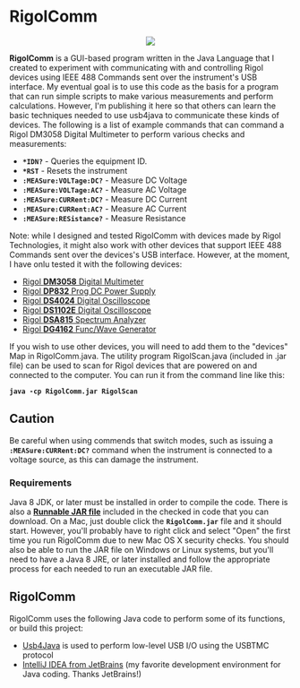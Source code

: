 # RigolComm

<p align="center"><img src="https://github.com/wholder/RigolComm/blob/master/images/RigolComm%20Screenshot.png"></p>

**RigolComm** is a GUI-based program written in the Java Language that I created to experiment with communicating with and controlling Rigol devices using IEEE 488 Commands sent over the instrument's USB interface.  My eventual goal is to use this code as the basis for a program that can run simple scripts to make various measurements and perform calculations.  However, I'm publishing it here so that others can learn the basic techniques needed to use usb4java to communicate these kinds of devices.  The following is a list of example commands that can command a Rigol DM3058 Digital Multimeter to perform various checks and measurements:

 - **`*IDN?`** - Queries the equipment ID.
 - **`*RST`**  - Resets the instrument
 - **`:MEASure:VOLTage:DC?`** - Measure DC Voltage
 - **`:MEASure:VOLTage:AC?`** - Measure AC Voltage
 - **`:MEASure:CURRent:DC?`** - Measure DC Current
 - **`:MEASure:CURRent:AC?`** - Measure AC Current
 - **`:MEASure:RESistance?`** - Measure Resistance
 
 Note: while I designed and tested RigolComm with devices made by Rigol Technologies, it might also work with other devices that support IEEE 488 Commands sent over the devices's USB interface.  However, at the moment, I have onlu tested it with the following devices:
 
  - [Rigol **DM3058** Digital Multimeter](https://www.rigolna.com/products/digital-multimeters/dm3000/)
  - [Rigol **DP832** Prog DC Power Supply](https://www.rigolna.com/products/dc-power-loads/dp800/)
  - [Rigol **DS4024** Digital Oscilloscope](https://www.rigolna.com/products/digital-oscilloscopes/4000/)
  - [Rigol **DS1102E** Digital Oscilloscope](https://www.rigolna.com/products/digital-oscilloscopes/1000/)
  - [Rigol **DSA815** Spectrum Analyzer](https://www.rigolna.com/products/spectrum-analyzers/dsa800/)
  - [Rigol **DG4162** Func/Wave Generator](https://www.rigolna.com/products/waveform-generators/dg4000/)
  
If you wish to use other devices, you will need to add them to the "devices" Map in RigolComm.java.  The utility program RigolScan.java (included in .jar file) can be used to scan for Rigol devices that are powered on and connected to the computer.  You can run it from the command line like this:

  **`java -cp RigolComm.jar RigolScan`**
 
## Caution
Be careful when using commends that switch modes, such as issuing a **`:MEASure:CURRent:DC?`** command when the instrument is connected to a voltage source, as this can damage the instrument.

### Requirements
Java 8 JDK, or later must be installed in order to compile the code.  There is also a [**Runnable JAR file**](https://github.com/wholder/RigolComm/blob/master/out/artifacts/RigolComm_jar) included in the checked in code that you can download.   On a Mac, just double click the **`RigolComm.jar`** file and it should start.  However, you'll probably have to right click and select "Open" the  first time you run RigolComm due to new Mac OS X security checks.  You should also be able to run the JAR file on Windows or Linux systems, but you'll need to have a Java 8 JRE, or later installed and follow the appropriate process for each needed to run an executable JAR file.

## RigolComm
RigolComm uses the following Java code to perform some of its functions, or build this project:
- [Usb4Java](http://usb4java.org) is used to perform low-level USB I/O using the USBTMC protocol
- [IntelliJ IDEA from JetBrains](https://www.jetbrains.com/idea/) (my favorite development environment for Java coding. Thanks JetBrains!)

